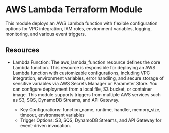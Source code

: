 # AWS Lambda Terraform Module
This module deploys an AWS Lambda function with flexible configuration options for VPC integration, IAM roles, environment variables, logging, monitoring, and various event triggers.

## Resources
- Lambda Function: The aws_lambda_function resource defines the core Lambda function. This resource is responsible for deploying an AWS Lambda function with customizable configurations, including VPC integration, environment variables, error handling, and secure storage of sensitive variables via AWS Secrets Manager or Parameter Store. You can configure deployment from a local file, S3 bucket, or container image. This module supports triggers from multiple AWS services such as S3, SQS, DynamoDB Streams, and API Gateway.

    - Key Configurations: function_name, runtime, handler, memory_size, timeout, environment variables
    - Trigger Options: S3, SQS, DynamoDB Streams, and API Gateway for event-driven invocation.
